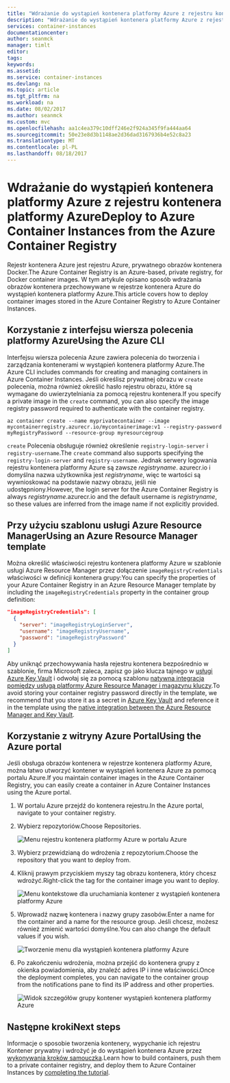 ```yaml
---
title: "Wdrażanie do wystąpień kontenera platformy Azure z rejestru kontenera platformy Azure | Dokumentacja platformy Azure"
description: "Wdrażanie do wystąpień kontenera platformy Azure z rejestru kontenera platformy Azure"
services: container-instances
documentationcenter: 
author: seanmck
manager: timlt
editor: 
tags: 
keywords: 
ms.assetid: 
ms.service: container-instances
ms.devlang: na
ms.topic: article
ms.tgt_pltfrm: na
ms.workload: na
ms.date: 08/02/2017
ms.author: seanmck
ms.custom: mvc
ms.openlocfilehash: aa1c4ea379c10dff246e2f924a345f9fa444aa64
ms.sourcegitcommit: 50e23e8d3b1148ae2d36dad3167936b4e52c8a23
ms.translationtype: MT
ms.contentlocale: pl-PL
ms.lasthandoff: 08/18/2017
---
```

# <a name="deploy-to-azure-container-instances-from-the-azure-container-registry"></a><span data-ttu-id="b2c1c-103">Wdrażanie do wystąpień kontenera platformy Azure z rejestru kontenera platformy Azure</span><span class="sxs-lookup"><span data-stu-id="b2c1c-103">Deploy to Azure Container Instances from the Azure Container Registry</span></span>

<span data-ttu-id="b2c1c-104">Rejestr kontenera Azure jest rejestru Azure, prywatnego obrazów kontenera Docker.</span><span class="sxs-lookup"><span data-stu-id="b2c1c-104">The Azure Container Registry is an Azure-based, private registry, for Docker container images.</span></span> <span data-ttu-id="b2c1c-105">W tym artykule opisano sposób wdrażania obrazów kontenera przechowywane w rejestrze kontenera Azure do wystąpień kontenera platformy Azure.</span><span class="sxs-lookup"><span data-stu-id="b2c1c-105">This article covers how to deploy container images stored in the Azure Container Registry to Azure Container Instances.</span></span>

## <a name="using-the-azure-cli"></a><span data-ttu-id="b2c1c-106">Korzystanie z interfejsu wiersza polecenia platformy Azure</span><span class="sxs-lookup"><span data-stu-id="b2c1c-106">Using the Azure CLI</span></span>

<span data-ttu-id="b2c1c-107">Interfejsu wiersza polecenia Azure zawiera polecenia do tworzenia i zarządzania kontenerami w wystąpień kontenera platformy Azure.</span><span class="sxs-lookup"><span data-stu-id="b2c1c-107">The Azure CLI includes commands for creating and managing containers in Azure Container Instances.</span></span> <span data-ttu-id="b2c1c-108">Jeśli określisz prywatnej obrazu w `create` polecenia, można również określić hasło rejestru obrazu, które są wymagane do uwierzytelniania za pomocą rejestru kontenera.</span><span class="sxs-lookup"><span data-stu-id="b2c1c-108">If you specify a private image in the `create` command, you can also specify the image registry password required to authenticate with the container registry.</span></span>

```azurecli-interactive
az container create --name myprivatecontainer --image mycontainerregistry.azurecr.io/mycontainerimage:v1 --registry-password myRegistryPassword --resource-group myresourcegroup
```

<span data-ttu-id="b2c1c-109">`create` Polecenia obsługuje również określenie `registry-login-server` i `registry-username`.</span><span class="sxs-lookup"><span data-stu-id="b2c1c-109">The `create` command also supports specifying the `registry-login-server` and `registry-username`.</span></span> <span data-ttu-id="b2c1c-110">Jednak serwery logowania rejestru kontenera platformy Azure są zawsze *registryname*. azurecr.io i domyślna nazwa użytkownika jest *registryname*, więc te wartości są wywnioskować na podstawie nazwy obrazu, jeśli nie udostępniony.</span><span class="sxs-lookup"><span data-stu-id="b2c1c-110">However, the login server for the Azure Container Registry is always *registryname*.azurecr.io and the default username is *registryname*, so these values are inferred from the image name if not explicitly provided.</span></span>

## <a name="using-an-azure-resource-manager-template"></a><span data-ttu-id="b2c1c-111">Przy użyciu szablonu usługi Azure Resource Manager</span><span class="sxs-lookup"><span data-stu-id="b2c1c-111">Using an Azure Resource Manager template</span></span>

<span data-ttu-id="b2c1c-112">Można określić właściwości rejestru kontenera platformy Azure w szablonie usługi Azure Resource Manager przez dołączenie `imageRegistryCredentials` właściwości w definicji kontenera grupy:</span><span class="sxs-lookup"><span data-stu-id="b2c1c-112">You can specify the properties of your Azure Container Registry in an Azure Resource Manager template by including the `imageRegistryCredentials` property in the container group definition:</span></span>

```json
"imageRegistryCredentials": [
  {
    "server": "imageRegistryLoginServer",
    "username": "imageRegistryUsername",
    "password": "imageRegistryPassword"
  }
]
```

<span data-ttu-id="b2c1c-113">Aby uniknąć przechowywania hasła rejestru kontenera bezpośrednio w szablonie, firma Microsoft zaleca, zapisz go jako klucza tajnego w [usługi Azure Key Vault](../key-vault/key-vault-manage-with-cli2.md) i odwołaj się za pomocą szablonu [natywna integracja pomiędzy usługą platformy Azure Resource Manager i magazynu kluczy](../azure-resource-manager/resource-manager-keyvault-parameter.md).</span><span class="sxs-lookup"><span data-stu-id="b2c1c-113">To avoid storing your container registry password directly in the template, we recommend that you store it as a secret in [Azure Key Vault](../key-vault/key-vault-manage-with-cli2.md) and reference it in the template using the [native integration between the Azure Resource Manager and Key Vault](../azure-resource-manager/resource-manager-keyvault-parameter.md).</span></span>

## <a name="using-the-azure-portal"></a><span data-ttu-id="b2c1c-114">Korzystanie z witryny Azure Portal</span><span class="sxs-lookup"><span data-stu-id="b2c1c-114">Using the Azure portal</span></span>

<span data-ttu-id="b2c1c-115">Jeśli obsługa obrazów kontenera w rejestrze kontenera platformy Azure, można łatwo utworzyć kontener w wystąpień kontenera Azure za pomocą portalu Azure.</span><span class="sxs-lookup"><span data-stu-id="b2c1c-115">If you maintain container images in the Azure Container Registry, you can easily create a container in Azure Container Instances using the Azure portal.</span></span>

1. <span data-ttu-id="b2c1c-116">W portalu Azure przejdź do kontenera rejestru.</span><span class="sxs-lookup"><span data-stu-id="b2c1c-116">In the Azure portal, navigate to your container registry.</span></span>

2. <span data-ttu-id="b2c1c-117">Wybierz repozytoriów.</span><span class="sxs-lookup"><span data-stu-id="b2c1c-117">Choose Repositories.</span></span>

    ![Menu rejestru kontenera platformy Azure w portalu Azure][acr-menu]

3. <span data-ttu-id="b2c1c-119">Wybierz przewidzianą do wdrożenia z repozytorium.</span><span class="sxs-lookup"><span data-stu-id="b2c1c-119">Choose the repository that you want to deploy from.</span></span>

4. <span data-ttu-id="b2c1c-120">Kliknij prawym przyciskiem myszy tag obrazu kontenera, który chcesz wdrożyć.</span><span class="sxs-lookup"><span data-stu-id="b2c1c-120">Right-click the tag for the container image you want to deploy.</span></span>

    ![Menu kontekstowe dla uruchamiania kontener z wystąpień kontenera platformy Azure][acr-runinstance-contextmenu]

5. <span data-ttu-id="b2c1c-122">Wprowadź nazwę kontenera i nazwy grupy zasobów.</span><span class="sxs-lookup"><span data-stu-id="b2c1c-122">Enter a name for the container and a name for the resource group.</span></span> <span data-ttu-id="b2c1c-123">Jeśli chcesz, możesz również zmienić wartości domyślne.</span><span class="sxs-lookup"><span data-stu-id="b2c1c-123">You can also change the default values if you wish.</span></span>

    ![Tworzenie menu dla wystąpień kontenera platformy Azure][acr-create-deeplink]

6. <span data-ttu-id="b2c1c-125">Po zakończeniu wdrożenia, można przejść do kontenera grupy z okienka powiadomienia, aby znaleźć adres IP i inne właściwości.</span><span class="sxs-lookup"><span data-stu-id="b2c1c-125">Once the deployment completes, you can navigate to the container group from the notifications pane to find its IP address and other properties.</span></span>

    ![Widok szczegółów grupy kontener wystąpień kontenera platformy Azure][aci-detailsview]

## <a name="next-steps"></a><span data-ttu-id="b2c1c-127">Następne kroki</span><span class="sxs-lookup"><span data-stu-id="b2c1c-127">Next steps</span></span>

<span data-ttu-id="b2c1c-128">Informacje o sposobie tworzenia kontenery, wypychanie ich rejestru Kontener prywatny i wdrożyć je do wystąpień kontenera Azure przez [wykonywania kroków samouczka](container-instances-tutorial-prepare-app.md).</span><span class="sxs-lookup"><span data-stu-id="b2c1c-128">Learn how to build containers, push them to a private container registry, and deploy them to Azure Container Instances by [completing the tutorial](container-instances-tutorial-prepare-app.md).</span></span>

<!-- IMAGES -->
[acr-menu]: ./media/container-instances-using-azure-container-registry/acr-menu.png

[acr-runinstance-contextmenu]: ./media/container-instances-using-azure-container-registry/acr-runinstance-contextmenu.png

[acr-create-deeplink]: ./media/container-instances-using-azure-container-registry/acr-create-deeplink.png

[aci-detailsview]: ./media/container-instances-using-azure-container-registry/aci-detailsview.png
